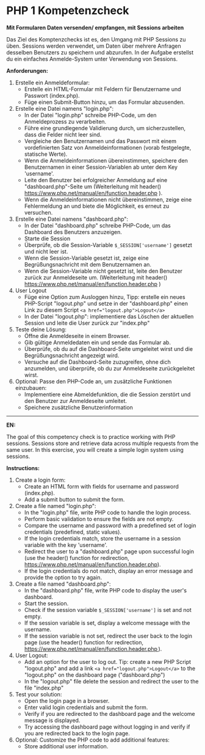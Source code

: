 # PHP 1 Kompetenzcheck

**Mit Formularen Daten versenden/ empfangen, mit Sessions arbeiten**

Das Ziel des Komptenzchecks ist es, den Umgang mit PHP Sessions zu üben. Sessions werden verwendet, um Daten über mehrere Anfragen desselben Benutzers zu speichern und abzurufen. In der Aufgabe erstellst du ein einfaches Anmelde-System unter Verwendung von Sessions.  

**Anforderungen:**
1. Erstelle ein Anmeldeformular:  
    - Erstelle ein HTML-Formular mit Feldern für Benutzername und Passwort (index.php).
    - Füge einen Submit-Button hinzu, um das Formular abzusenden.
2. Erstelle eine Datei namens "login.php":  
    - In der Datei "login.php" schreibe PHP-Code, um den Anmeldeprozess zu verarbeiten.  
    - Führe eine grundlegende Validierung durch, um sicherzustellen, dass die Felder nicht leer sind.  
    - Vergleiche den Benutzernamen und das Passwort mit einem vordefinierten Satz von Anmeldeinformationen (vorab festgelegte, statische Werte).  
    - Wenn die Anmeldeinformationen übereinstimmen, speichere den Benutzernamen in einer Session-Variablen ab unter dem Key 'username'.  
    - Leite den Benutzer bei erfolgreicher Anmeldung auf eine "dashboard.php"-Seite um (Weiterleitung mit header() https://www.php.net/manual/en/function.header.php ).  
    - Wenn die Anmeldeinformationen nicht übereinstimmen, zeige eine Fehlermeldung an und biete die Möglichkeit, es erneut zu versuchen.  
3. Erstelle eine Datei namens "dashboard.php":  
    - In der Datei "dashboard.php" schreibe PHP-Code, um das Dashboard des Benutzers anzuzeigen.  
    - Starte die Session     
    - Überprüfe, ob die Session-Variable `$_SESSION['username']` gesetzt und nicht leer ist.  
    - Wenn die Session-Variable gesetzt ist, zeige eine Begrüßungsnachricht mit dem Benutzernamen an.  
    - Wenn die Session-Variable nicht gesetzt ist, leite den Benutzer zurück zur Anmeldeseite um. (Weiterleitung mit header() https://www.php.net/manual/en/function.header.php )
4. User Logout
   - Füge eine Option zum Ausloggen hinzu, Tipp: erstelle ein neues PHP-Script "logout.php" und setze in der "dashboard.php" einen Link zu diesem Script ```<a href="logout.php">Logout</a>```
    - In der Datei "logout.php": implementiere das Löschen der aktuellen Session und leite die User zurück zur "index.php"
5. Teste deine Lösung:  
    - Öffne die Anmeldeseite in einem Browser.  
    - Gib gültige Anmeldedaten ein und sende das Formular ab.  
    - Überprüfe, ob du auf die Dashboard-Seite umgeleitet wirst und die Begrüßungsnachricht angezeigt wird.  
    - Versuche auf die Dashboard-Seite zuzugreifen, ohne dich anzumelden, und überprüfe, ob du zur Anmeldeseite zurückgeleitet wirst.  
6. Optional: Passe den PHP-Code an, um zusätzliche Funktionen einzubauen:  
    - Implementiere eine Abmeldefunktion, die die Session zerstört und den Benutzer zur Anmeldeseite umleitet.  
    - Speichere zusätzliche Benutzerinformation  
---
**EN:** 

The goal of this competency check is to practice working with PHP sessions. Sessions store and retrieve data across multiple requests from the same user. In this exercise, you will create a simple login system using sessions.  

**Instructions:**

1. Create a login form:  
    - Create an HTML form with fields for username and password (index.php).  
    - Add a submit button to submit the form.  
2. Create a file named "login.php":  
    - In the "login.php" file, write PHP code to handle the login process.  
    - Perform basic validation to ensure the fields are not empty.  
    - Compare the username and password with a predefined set of login credentials (predefined, static values).  
    - If the login credentials match, store the username in a session variable with the key 'username'.  
    - Redirect the user to a "dashboard.php" page upon successful login (use the header() function for redirection, https://www.php.net/manual/en/function.header.php).  
    - If the login credentials do not match, display an error message and provide the option to try again.  
3. Create a file named "dashboard.php":  
    - In the "dashboard.php" file, write PHP code to display the user's dashboard.  
    - Start the session.  
    - Check if the session variable `$_SESSION['username']` is set and not empty.  
    - If the session variable is set, display a welcome message with the username.  
    - If the session variable is not set, redirect the user back to the login page (use the header() function for redirection,  https://www.php.net/manual/en/function.header.php ).
4. User Logout:
   - Add an option for the user to log out. Tip: create a new PHP Script "logout.php" and add a link ```<a href="logout.php">Logout</a>``` to the "logout.php" on the dashboard page ("dashboard.php")
   - In the "logout.php" file delete the session and redirect the user to the file "index.php"
5. Test your solution:  
    - Open the login page in a browser.  
    - Enter valid login credentials and submit the form.  
    - Verify if you are redirected to the dashboard page and the welcome message is displayed.  
    - Try accessing the dashboard page without logging in and verify if you are redirected back to the login page.  
6. Optional: Customize the PHP code to add additional features:  
    - Store additional user information.  
